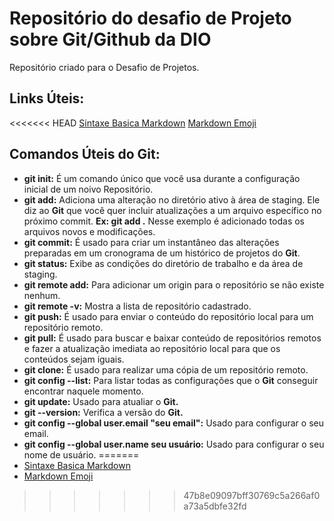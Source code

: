 # Repositório do desafio de Projeto sobre Git/Github da DIO
Repositório criado para o Desafio de Projetos.

## Links Úteis:
<<<<<<< HEAD
[Sintaxe Basica Markdown](https://www.markdownguide.org/basic-syntax/)
[Markdown Emoji](https://gist.github.com/rxaviers/7360908)

## Comandos Úteis do Git:

 - **git init:** É um comando único que você usa durante a configuração inicial de um noivo Repositório.
 - **git add:**  Adiciona uma alteração no diretório ativo à área de staging. Ele diz ao **Git** que você quer incluir atualizações a um arquivo específico no próximo commit. **Ex: git add .** Nesse exemplo é adicionado todas os arquivos novos e modificações.
 - **git commit:** É usado para criar um instantâneo das alterações preparadas em um cronograma de um histórico de projetos do **Git**.
 - **git status:** Exibe as condições do diretório de trabalho e da área de staging. 
 - **git remote add:** Para adicionar um origin para o repositório se não existe nenhum.
 - **git remote -v:** Mostra a lista de repositório cadastrado.
 - **git push:** É usado para enviar o conteúdo do repositório local para um repositório remoto.
 - **git pull:** É usado para buscar e baixar conteúdo de repositórios remotos e fazer a atualização imediata ao repositório local para que os conteúdos sejam iguais.
 - **git clone:** É usado para realizar uma cópia de um repositório remoto.
 - **git config --list:** Para listar todas as configurações que o **Git** conseguir encontrar naquele momento.
 - **git update:** Usado para atualiar o **Git.**
 - **git --version:** Verifica a versão do **Git.**
 - **git config --global user.email "seu email":** Usado para configurar o seu email.
 - **git config --global user.name seu usuário:** Usado para configurar o seu nome de usuário.
=======
 - [Sintaxe Basica Markdown](https://www.markdownguide.org/basic-syntax/)
 - [Markdown Emoji](https://gist.github.com/rxaviers/7360908)
>>>>>>> 47b8e09097bff30769c5a266af0a73a5dbfe32fd
